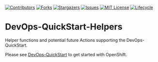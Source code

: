 <!-- PROJECT SHIELDS -->

[![Contributors](https://img.shields.io/github/contributors/bcgov/devops-quickstart-helpers)](/../../graphs/contributors)
[![Forks](https://img.shields.io/github/forks/bcgov/devops-quickstart-helpers)](/../../network/members)
[![Stargazers](https://img.shields.io/github/stars/bcgov/devops-quickstart-helpers)](/../../stargazers)
[![Issues](https://img.shields.io/github/issues/bcgov/devops-quickstart-helpers)](/../../issues)
[![MIT License](https://img.shields.io/github/license/bcgov/devops-quickstart-helpers.svg)](/LICENSE)
[![Lifecycle](https://img.shields.io/badge/Lifecycle-Experimental-339999)](https://github.com/bcgov/repomountie/blob/master/doc/lifecycle-badges.md)

# DevOps-QuickStart-Helpers
Helper functions and potential future Actions supporting the DevOps-QuickStart.

Please see [DevOps-QuickStart](https://github.com/bcgov/DevOps-QuickStart-Helpers) to get started with OpenShift.
